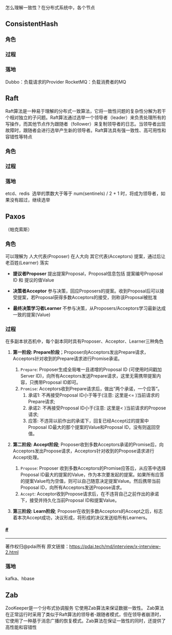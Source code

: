 怎么理解一致性？在分布式系统中，各个节点

## ConsistentHash

### 角色


### 过程


### 落地

Dubbo：负载请求的Provider
RocketMQ：负载消费者的MQ

## Raft
Raft算法是一种易于理解的分布式一致算法，它将一致性问题的复杂性分解为若干个相对独立的子问题。Raft算法通过选举一个领导者（leader）来负责处理所有的写操作，而其他节点作为跟随者（follower）来复制领导者的日志。当领导者出现故障时，跟随者会进行选举产生新的领导者。Raft算法具有强一致性、高可用性和容错性等特点

### 角色


### 过程


### 落地



etcd、redis
 选举的票数大于等于 num(sentinels) / 2 + 1 时，将成为领导者，如果没有超过，继续选举


## Paxos
（帕克索斯）

### 角色

可以理解为 人大代表(Proposer) 在人大向 其它代表(Acceptors) 提案，通过后让 老百姓(Learner) 落实

-  **提议者Proposer**
	提出提案Proposal，Proposal信息包括 提案编号Proposal ID 和 提议的值Value

-  **决策者Acceptor**
	参与决策，回应Proposers的提案。收到Proposal后可以接受提案，若Proposal获得多数Acceptors的接受，则称该Proposal被批准

-  **最终决策学习者Learner**
	不参与决策，从Proposers/Acceptors学习最新达成一致的提案(Value)

### 过程

在多副本状态机中，每个副本同时具有Proposer、Acceptor、Learner三种角色
1. **第一阶段: Prepare阶段**；Proposer向Acceptors发出Prepare请求，Acceptors针对收到的Prepare请求进行Promise承诺。
    1. `Prepare`: Proposer生成全局唯一且递增的Proposal ID (可使用时间戳加Server ID)，向所有Acceptors发送Prepare请求，这里无需携带提案内容，只携带Proposal ID即可。
    2. `Promise`: Acceptors收到Prepare请求后，做出“两个承诺，一个应答”。
        1. 承诺1: 不再接受Proposal ID小于等于(注意: 这里是<= )当前请求的Prepare请求;
        2. 承诺2: 不再接受Proposal ID小于(注意: 这里是< )当前请求的Propose请求;
        3. 应答: 不违背以前作出的承诺下，回复已经Accept过的提案中Proposal ID最大的那个提案的Value和Proposal ID，没有则返回空值。

2. **第二阶段: Accept阶段**; Proposer收到多数Acceptors承诺的Promise后，向Acceptors发出Propose请求，Acceptors针对收到的Propose请求进行Accept处理。
    1. `Propose`: Proposer 收到多数Acceptors的Promise应答后，从应答中选择Proposal ID最大的提案的Value，作为本次要发起的提案。如果所有应答的提案Value均为空值，则可以自己随意决定提案Value。然后携带当前Proposal ID，向所有Acceptors发送Propose请求。
    2. `Accept`: Acceptor收到Propose请求后，在不违背自己之前作出的承诺下，接受并持久化当前Proposal ID和提案Value。

3. **第三阶段: Learn阶段**; Proposer在收到多数Acceptors的Accept之后，标志着本次Accept成功，决议形成，将形成的决议发送给所有Learners。

#### [#](#什么是raft算法)

---

著作权归@pdai所有 原文链接：https://pdai.tech/md/interview/x-interview-2.html

### 落地

kafka、hbase



## Zab

ZooKeeper是一个分布式协调服务 它使用Zab算法来保证数据一致性。
Zab算法在正常运行时采用了类似于Raft算法的领导者-跟随者模式，但在领导者崩溃时，它使用了一种基于消息广播的恢复模式。Zab算法在保证一致性的同时，还提供了高性能和容错性